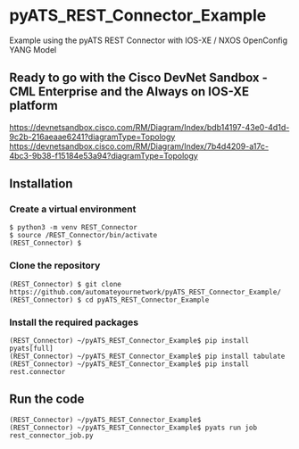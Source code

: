 # pyATS_REST_Connector_Example
Example using the pyATS REST Connector with IOS-XE / NXOS OpenConfig YANG Model 

## Ready to go with the Cisco DevNet Sandbox - CML Enterprise and the Always on IOS-XE platform
https://devnetsandbox.cisco.com/RM/Diagram/Index/bdb14197-43e0-4d1d-9c2b-216aeaae6241?diagramType=Topology
https://devnetsandbox.cisco.com/RM/Diagram/Index/7b4d4209-a17c-4bc3-9b38-f15184e53a94?diagramType=Topology
## Installation

### Create a virtual environment
```console
$ python3 -m venv REST_Connector
$ source /REST_Connector/bin/activate
(REST_Connector) $
```

### Clone the repository 
```console
(REST_Connector) $ git clone https://github.com/automateyournetwork/pyATS_REST_Connector_Example/
(REST_Connector) $ cd pyATS_REST_Connector_Example
```

### Install the required packages
```console
(REST_Connector) ~/pyATS_REST_Connector_Example$ pip install pyats[full]
(REST_Connector) ~/pyATS_REST_Connector_Example$ pip install tabulate
(REST_Connector) ~/pyATS_REST_Connector_Example$ pip install rest.connector
```

## Run the code
```console
(REST_Connector) ~/pyATS_REST_Connector_Example$
(REST_Connector) ~/pyATS_REST_Connector_Example$ pyats run job rest_connector_job.py
```